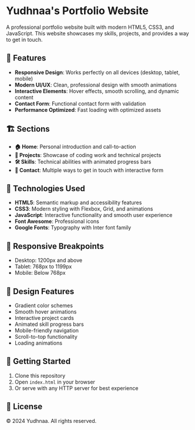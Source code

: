 # Yudhnaa's Portfolio Website

A professional portfolio website built with modern HTML5, CSS3, and JavaScript. This website showcases my skills, projects, and provides a way to get in touch.

## 🌟 Features

- **Responsive Design**: Works perfectly on all devices (desktop, tablet, mobile)
- **Modern UI/UX**: Clean, professional design with smooth animations
- **Interactive Elements**: Hover effects, smooth scrolling, and dynamic content
- **Contact Form**: Functional contact form with validation
- **Performance Optimized**: Fast loading with optimized assets

## 🏗️ Sections

- **🏠 Home**: Personal introduction and call-to-action
- **🚀 Projects**: Showcase of coding work and technical projects
- **🛠️ Skills**: Technical abilities with animated progress bars
- **📧 Contact**: Multiple ways to get in touch with interactive form

## 🚀 Technologies Used

- **HTML5**: Semantic markup and accessibility features
- **CSS3**: Modern styling with Flexbox, Grid, and animations
- **JavaScript**: Interactive functionality and smooth user experience
- **Font Awesome**: Professional icons
- **Google Fonts**: Typography with Inter font family

## 📱 Responsive Breakpoints

- Desktop: 1200px and above
- Tablet: 768px to 1199px
- Mobile: Below 768px

## 🎨 Design Features

- Gradient color schemes
- Smooth hover animations
- Interactive project cards
- Animated skill progress bars
- Mobile-friendly navigation
- Scroll-to-top functionality
- Loading animations

## 🚀 Getting Started

1. Clone this repository
2. Open `index.html` in your browser
3. Or serve with any HTTP server for best experience

## 📄 License

© 2024 Yudhnaa. All rights reserved.